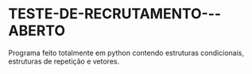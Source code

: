 # TESTE-DE-RECRUTAMENTO---ABERTO
Programa feito totalmente em python contendo estruturas condicionais, estruturas de repetição e vetores. 
